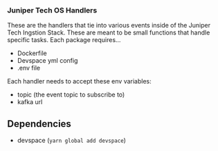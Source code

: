 ### Juniper Tech OS Handlers

These are the handlers that tie into various events inside of the Juniper Tech Ingstion Stack.
These are meant to be small functions that handle specific tasks. Each package requires...

- Dockerfile
- Devspace yml config
- .env file

Each handler needs to accept these env variables:
- topic (the event topic to subscribe to)
- kafka url



## Dependencies
- devspace (`yarn global add devspace`)
